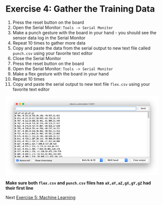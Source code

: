 # Exercise 4: Gather the Training Data

1. Press the reset button on the board
1. Open the Serial Monitor: `Tools -> Serial Monitor`
1. Make a punch gesture with the board in your hand - you should see the sensor data log in the Serial Monitor
1. Repeat 10 times to gather more data
1. Copy and paste the data from the serial output to new text file called `punch.csv` using your favorite text editor
1. Close the Serial Monitor
1. Press the reset button on the board
1. Open the Serial Monitor: `Tools -> Serial Monitor`
1. Make a flex gesture with the board in your hand
1. Repeat 10 times
1. Copy and paste the serial output to new text file `flex.csv` using your favorite text editor

![screenshot of serial monitor with IMU data](../images/serial-monitor-imu.png)

**Make sure both `flex.csv` and `punch.csv` files has `aX,aY,aZ,gX,gY,gZ` had their first line**

Next [Exercise 5: Machine Learning ](exercise5.md)

